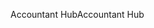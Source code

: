 <span data-ttu-id="e9784-101">Accountant Hub</span><span class="sxs-lookup"><span data-stu-id="e9784-101">Accountant Hub</span></span>
